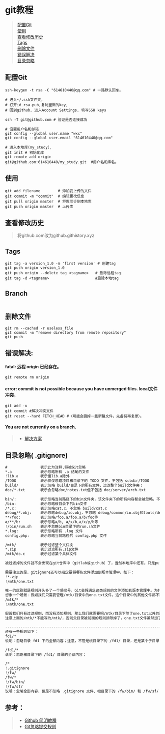 # git教程
> [配置Git](#配置Git)  
> [使用](#使用)  
> [查看修改历史](#查看修改历史)  
> [Tags](#Tags)   
> [删除文件](#删除文件)  
> [错误解决](#错误解决)  
> [目录忽略](#目录忽略)  

## 配置Git
```shell
ssh-keygen -t rsa -C "614610440@qq.com" # 一路默认回车。  

# 进入~/.ssh文件夹， 
# 打开id_rsa.pub,复制里面的key, 
# 回到github, 进入Account Settings, 填写SSH keys  

ssh -T git@github.com # 验证是否连接成功  

# 设置用户名和邮箱  
git config --global user.name "wxx"
git config --global user.email "614610440@qq.com"  

# 进入本地库(my_study), 
git init # 初始化库
git remote add origin
git@github.com:614610440/my_study.git  #用户名和库名。  
```

## 使用
```shell
git add filename        # 添加要上传的文件
git commit -m "commit"  # 编辑更改信息
git pull origin master  # 将库同步到本地库
git push origin master  # 上传库
```

## 查看修改历史
> 将github.com改为github.githistory.xyz  

## Tags
```shell
git tag -a version_1.0 -m 'first version' # 创建tag
git push origin version_1.0
git push origin --delete tag <tagname>   # 删除远程tag
git tag -d <tagname>                     #删除本地tag
```

## Branch
```shell

```

## 删除文件
```shell
git rm --cached -r useless_file  
git commit -m "remove directory from remote repository"  
git push  
```

## 错误解决:

#### fatal: 远程 origin 已经存在。
```shell
git remote rm origin  
```

#### error: commit is not possible because you have unmerged files. local文件冲突，
```shell
git add -u
git commit #解决冲突文件  
git reset --hard FETCH_HEAD #（可能会删掉一些新建文件，先备份再复原）。  
```

#### You are not currently on a branch.  
> + [解决方案](https://blog.csdn.net/xinguan1267/article/details/39028789)  

## 目录忽略( .gitignore)
```txt
#               表示此为注释,将被Git忽略  
*.a             表示忽略所有 .a 结尾的文件  
!lib.a          表示但lib.a除外  
/TODO           表示仅仅忽略项目根目录下的 TODO 文件，不包括 subdir/TODO  
build/          表示忽略 build/目录下的所有文件，过滤整个build文件夹；  
doc/*.txt       表示会忽略doc/notes.txt但不包括 doc/server/arch.txt  
   
bin/:           表示忽略当前路径下的bin文件夹，该文件夹下的所有内容都会被忽略，不忽略 bin 文件  
/bin:           表示忽略根目录下的bin文件  
/*.c:           表示忽略cat.c，不忽略 build/cat.c  
debug/*.obj:    表示忽略debug/io.obj，不忽略 debug/common/io.obj和tools/debug/io.obj  
**/foo:         表示忽略/foo,a/foo,a/b/foo等  
a/**/b:         表示忽略a/b, a/x/b,a/x/y/b等  
!/bin/run.sh    表示不忽略bin目录下的run.sh文件  
*.log:          表示忽略所有 .log 文件  
config.php:     表示忽略当前路径的 config.php 文件  
   
/mtk/           表示过滤整个文件夹  
*.zip           表示过滤所有.zip文件  
/mtk/do.c       表示过滤某个具体文件  
   
被过滤掉的文件就不会出现在git仓库中（gitlab或github）了，当然本地库中还有，只是push的时候不会上传。  
   
需要注意的是，gitignore还可以指定要将哪些文件添加到版本管理中，如下：  
!*.zip  
!/mtk/one.txt  
   
唯一的区别就是规则开头多了一个感叹号，Git会将满足这类规则的文件添加到版本管理中。为什么要有两种规则呢？  
想象一个场景：假如我们只需要管理/mtk/目录中的one.txt文件，这个目录中的其他文件都不需要管理，那么.gitignore规则应写为：：  
/mtk/*  
!/mtk/one.txt  
   
假设我们只有过滤规则，而没有添加规则，那么我们就需要把/mtk/目录下除了one.txt以外的所有文件都写出来！  
注意上面的/mtk/*不能写为/mtk/，否则父目录被前面的规则排除掉了，one.txt文件虽然加了!过滤规则，也不会生效！  
   
----------------------------------------------------------------------------------  
还有一些规则如下：  
fd1/*  
说明：忽略目录 fd1 下的全部内容；注意，不管是根目录下的 /fd1/ 目录，还是某个子目录 /child/fd1/ 目录，都会被忽略；  
   
/fd1/*  
说明：忽略根目录下的 /fd1/ 目录的全部内容；  
   
/*  
!.gitignore  
!/fw/   
/fw/*  
!/fw/bin/  
!/fw/sf/  
说明：忽略全部内容，但是不忽略 .gitignore 文件、根目录下的 /fw/bin/ 和 /fw/sf/ 目录；注意要先对bin/的父目录使用!规则，使其不被排除。  
```

##  参考：
> + [Github 简明教程](http://www.runoob.com/w3cnote/git-guide.html)  
> + [Git忽略提交规则](https://www.cnblogs.com/kevingrace/p/5690241.html)  


